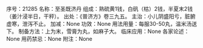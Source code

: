 序号：21285
名称：至圣既济丹
组成：熟硫黄1钱，白矾（枯）2钱，半夏末2钱（姜汁浸半日，干秤）。
出处：《普济方》卷三九五。
主治：小儿阴盛阳亏，脏腑虚寒，泄泻不止。
加减：None
功效：None
用法用量：每服30-50丸，温米汤送下。
制备方法：上为末，雪膏为丸，如麻子大。
临床应用：None
各家论述：None
用药禁忌：None
附注：None
